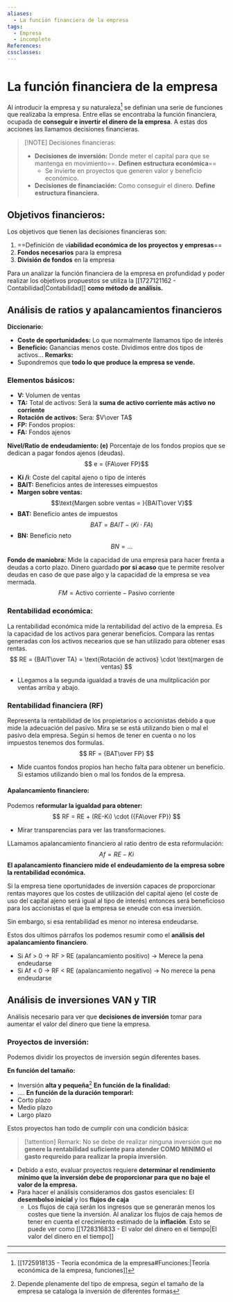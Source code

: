 ```yaml
---
aliases:
  - La función financiera de la empresa
tags:
  - Empresa
  - incomplete
References: 
cssclasses:
---
```

# La función financiera de la empresa
Al introducir la empresa y su naturaleza[^1] se definian una serie de funciones que realizaba la empresa. Entre ellas se encontraba la función financiera, ocupada de **conseguir e invertir el dinero de la empresa**. A estas dos acciones las llamamos decisiones financieras.

> [!NOTE] Decisiones financieras:
>+ **Decisiones de inversión:** Donde meter el capital para que se mantenga en movimiento==. **Definen estructura económica**==
>	+ Se invierte en proyectos que generen valor y beneficio económico.
>+ **Decisiones de financiación:** Como conseguir el dinero. **Define estructura financiera.**

## Objetivos financieros:
Los objetivos que tienen las decisiones financieras son: 
1. ==Definición de v**iabilidad económica de los proyectos y empresas**==
2. **Fondos necesarios** para la empresa
3. **División de fondos** en la empresa

Para un analizar la función financiera de la empresa en profundidad y poder realizar los objetivos propuestos se utiliza la [[1727121162 - Contabilidad|Contabilidad]] **como método de análisis.**

## Análisis de ratios y apalancamientos financieros
**Diccionario:**
+ **Coste de oportunidades:** Lo que normalmente llamamos tipo de interés
+ **Beneficio:** Ganancias menos coste. Dividimos entre dos tipos de activos…
**Remarks:**
+ Supondremos que **todo lo que produce la empresa se vende.** 
### Elementos básicos: 
+ **V:** Volumen de ventas
+ **TA:** Total de activos: Será la **suma de activo corriente más activo no corriente**
+ **Rotación de activos:** Sera: $V\over TA$
+ **FP:** Fondos propios: 
+ **FA:** Fondos ajenos

**Nivel/Ratio de endeudamiento: (e)** 
Porcentaje de los fondos propios que se dedican a pagar fondos ajenos (deudas).
$$ e = {FA\over FP}$$


+ **Ki /i**: Coste del capital ajeno o tipo de interés
+ **BAIT:** Beneficios antes de interesses eimpuestos 
+ **Margen sobre ventas:**
  $$\text{Margen sobre ventas = }{BAIT\over V}$$
+ **BAT:** Beneficio antes de impuestos
$$BAT = BAIT - (Ki \cdot FA)$$
+ **BN:** Beneficio neto
$$BN = ...$$


**Fondo de maniobra:**
Mide la capacidad de una empresa para hacer frenta a deudas a corto plazo. Dinero guardado **por si acaso** que te permite resolver deudas en caso de que pase algo y la capacidad de la empresa se vea mermada.
$$
FM = \text{Activo corriente} - \text{Pasivo corriente}
$$
### Rentabilidad económica:
La rentabilidad económica mide la rentabilidad del activo de la empresa. Es la capacidad de los activos para generar beneficios. Compara las rentas generadas con los activos necearios que se han utilizado para obtener esas rentas. 
$$
RE = {BAIT\over TA} = \text{Rotación de activos} \cdot \text{margen de ventas}
$$


+ LLegamos a la segunda igualdad a través de una mulitplicación por ventas arriba y abajo.

### Rentabilidad financiera (RF)
Representa la rentabilidad de los propietarios o accionistas debido a que mide la adecuación del pasivo. Mira se se está utilizando bien o mal el pasivo dela empresa. 
Según si hemos de tener en cuenta o no los impuestos tenemos dos formulas. 
$$
RF = {BAT\over FP}
$$

+ Mide cuantos fondos propios han hecho falta para obtener un beneficio. Si estamos utilizando bien o mal los fondos de la empresa.

#### Apalancamiento financiero:
Podemos r**eformular la igualdad para obtener:** 
$$
RF = RE + (RE-Ki) \cdot ({FA\over FP})
$$
+ Mirar transparencias para ver las transformaciones.

LLamamos apalancamiento financiero al ratio dentro de esta reformulación: 
$$Af = RE- Ki$$
**El apalancamiento financiero mide el endeudamiento de la empresa sobre la rentabilidad económica.**

Si la empresa tiene oportunidades de inversión capaces de proporcionar rentas mayores que los costes de utilización del capital ajeno (el coste de uso del capital ajeno será igual al tipo de interés) entonces será beneficioso para los accionistas el que la empresa se eneude con esa inversión.

Sin embargo, si esa rentabilidad es menor no interesa endeudarse. 

Estos dos ultimos párrafos los podemos resumir como el **análisis del apalancamiento financiero**. 

+ Si Af > 0 → RF > RE (apalancamiento positivo) → Merece la pena endeudarse
+ Si Af < 0 → RF < RE (apalancamiento negativo) → No merece la pena endeudarse



## Análisis de inversiones VAN y TIR
Análisis necesario para ver que **decisiones de inversión** tomar para aumentar el valor del dinero que tiene la empresa.
### Proyectos de inversión:
Podemos dividir los proyectos de inversión según diferentes bases. 

**En función del tamaño:**
+ Inversión **alta y pequeña**[^2]
**En función de la finalidad:**
+ ….
**En función de la duración temporarl:**
+ Corto plazo
+ Medio plazo 
+ Largo plazo

Estos proyectos han todo de cumplir con una condición básica:

> [!attention] Remark: 
> No se debe de realizar ninguna inversión que **no genere la rentabilidad suficiente para atender COMO MINIMO el gasto requreido para realizar la propia inversión**.
> 

+ Debido a esto, evaluar proyectos requiere **determinar el rendimiento mínimo que la inversión debe de proporcionar para que no baje el valor de la empresa.** 
+ Para hacer el análisis consideramos dos gastos esenciales: El **desembolso inicial** y los **flujos de caja**
	+ Los flujos de caja serán los ingresos que se generarán menos los costes que tiene la inversión. Al analizar los flujos de caja hemos de tener en cuenta el crecimiento estimado de la **inflación**. Esto se puede ver como [[1728316833 - El valor del dinero en el tiempo|El valor del dinero en el tiempo]]



***

[^1]: [[1725918135 - Teoría económica de la empresa#Funciones:|Teoría económica de la empresa, funciones]]
[^2]: Depende plenamente del tipo de empresa, según el tamaño de la empresa se cataloga la inversión de diferentes formas